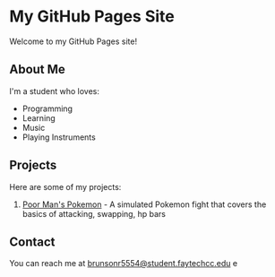 # My GitHub Pages Site

Welcome to my GitHub Pages site!

## About Me

I'm a student who loves:

- Programming
- Learning
- Music
- Playing Instruments


## Projects

Here are some of my projects:

1. [Poor Man's Pokemon](https://github.com/R-Brunson/CSC-134/blob/main/Mini_Project/M7HW1_Brunson.cpp) - A simulated Pokemon fight that covers the basics of attacking, swapping, hp bars

## Contact

You can reach me at [brunsonr5554@student.faytechcc.edu](mailto:brunsonr5554@student.faytechcc.edu)
e